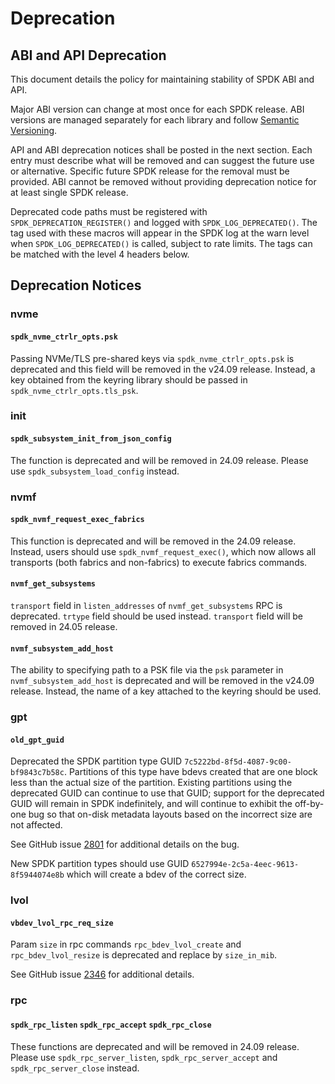 # Deprecation

## ABI and API Deprecation

This document details the policy for maintaining stability of SPDK ABI and API.

Major ABI version can change at most once for each SPDK release.
ABI versions are managed separately for each library and follow [Semantic Versioning](https://semver.org/).

API and ABI deprecation notices shall be posted in the next section.
Each entry must describe what will be removed and can suggest the future use or alternative.
Specific future SPDK release for the removal must be provided.
ABI cannot be removed without providing deprecation notice for at least single SPDK release.

Deprecated code paths must be registered with `SPDK_DEPRECATION_REGISTER()` and logged with
`SPDK_LOG_DEPRECATED()`. The tag used with these macros will appear in the SPDK
log at the warn level when `SPDK_LOG_DEPRECATED()` is called, subject to rate limits.
The tags can be matched with the level 4 headers below.

## Deprecation Notices

### nvme

#### `spdk_nvme_ctrlr_opts.psk`

Passing NVMe/TLS pre-shared keys via `spdk_nvme_ctrlr_opts.psk` is deprecated and this field will be
removed in the v24.09 release.  Instead, a key obtained from the keyring library should be passed
in `spdk_nvme_ctrlr_opts.tls_psk`.

### init

#### `spdk_subsystem_init_from_json_config`

The function is deprecated and will be removed in 24.09 release. Please use
`spdk_subsystem_load_config` instead.

### nvmf

#### `spdk_nvmf_request_exec_fabrics`

This function is deprecated and will be removed in the 24.09 release.  Instead, users should use
`spdk_nvmf_request_exec()`, which now allows all transports (both fabrics and non-fabrics) to
execute fabrics commands.

#### `nvmf_get_subsystems`

`transport` field in `listen_addresses` of `nvmf_get_subsystems` RPC is deprecated.
`trtype` field should be used instead. `transport` field will be removed in 24.05 release.

#### `nvmf_subsystem_add_host`

The ability to specifying path to a PSK file via the `psk` parameter in `nvmf_subsystem_add_host` is
deprecated and will be removed in the v24.09 release.  Instead, the name of a key attached to the
keyring should be used.

### gpt

#### `old_gpt_guid`

Deprecated the SPDK partition type GUID `7c5222bd-8f5d-4087-9c00-bf9843c7b58c`. Partitions of this
type have bdevs created that are one block less than the actual size of the partition. Existing
partitions using the deprecated GUID can continue to use that GUID; support for the deprecated GUID
will remain in SPDK indefinitely, and will continue to exhibit the off-by-one bug so that on-disk
metadata layouts based on the incorrect size are not affected.

See GitHub issue [2801](https://github.com/spdk/spdk/issues/2801) for additional details on the bug.

New SPDK partition types should use GUID `6527994e-2c5a-4eec-9613-8f5944074e8b` which will create
a bdev of the correct size.

### lvol

#### `vbdev_lvol_rpc_req_size`

Param `size` in rpc commands `rpc_bdev_lvol_create` and `rpc_bdev_lvol_resize` is deprecated and
replace by `size_in_mib`.

See GitHub issue [2346](https://github.com/spdk/spdk/issues/2346) for additional details.

### rpc

#### `spdk_rpc_listen` `spdk_rpc_accept` `spdk_rpc_close`

These functions are deprecated and will be removed in 24.09 release. Please use
`spdk_rpc_server_listen`, `spdk_rpc_server_accept` and `spdk_rpc_server_close` instead.
